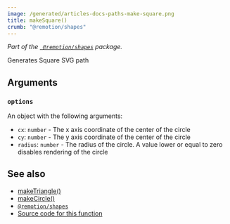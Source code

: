```yaml
---
image: /generated/articles-docs-paths-make-square.png
title: makeSquare()
crumb: "@remotion/shapes"
---
```


_Part of the [` @remotion/shapes`](/docs/paths) package._


Generates Square SVG path

## Arguments

### `options`

An object with the following arguments:

- `cx`: `number` - The x axis coordinate of the center of the circle
- `cy`: `number` - The y axis coordinate of the center of the circle
- `radius`: `number` - The radius of the circle. A value lower or equal to zero disables rendering of the circle



## See also

- [makeTriangle()](/docs/paths/make-triangle)
- [makeCircle()](/docs/paths/make-circle)
- [`@remotion/shapes`](/docs/paths)
- [Source code for this function](https://github.com/remotion-dev/remotion/blob/main/packages/paths/src/make-square.tsx)
